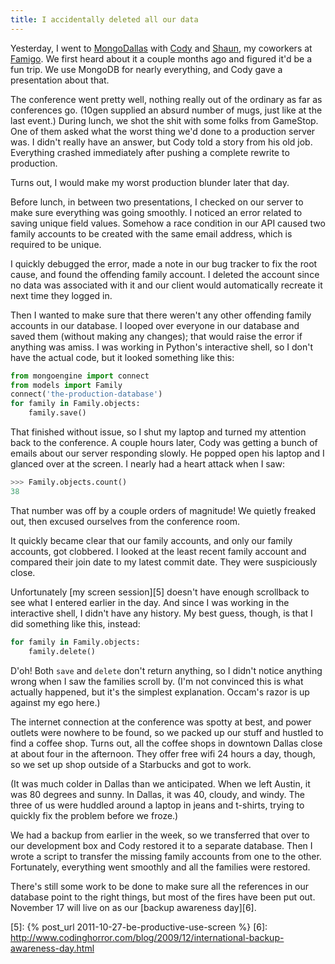 ```yaml
---
title: I accidentally deleted all our data
---
```


Yesterday, I went to [MongoDallas][1] with [Cody][2] and [Shaun][3],
my coworkers at [Famigo][4]. We first heard about it a couple months
ago and figured it'd be a fun trip. We use MongoDB for nearly
everything, and Cody gave a presentation about that.

The conference went pretty well, nothing really out of the ordinary
as far as conferences go. (10gen supplied an absurd number of mugs,
just like at the last event.) During lunch, we shot the shit with
some folks from GameStop. One of them asked what the worst thing
we'd done to a production server was. I didn't really have an answer,
but Cody told a story from his old job. Everything crashed immediately
after pushing a complete rewrite to production.

Turns out, I would make my worst production blunder later that day.

Before lunch, in between two presentations, I checked on our server
to make sure everything was going smoothly. I noticed an error
related to saving unique field values. Somehow a race condition in
our API caused two family accounts to be created with the same email
address, which is required to be unique.

I quickly debugged the error, made a note in our bug tracker to fix
the root cause, and found the offending family account. I deleted
the account since no data was associated with it and our client
would automatically recreate it next time they logged in.

Then I wanted to make sure that there weren't any other offending
family accounts in our database. I looped over everyone in our
database and saved them (without making any changes); that would
raise the error if anything was amiss. I was working in Python's
interactive shell, so I don't have the actual code, but it looked
something like this:

``` python
from mongoengine import connect
from models import Family
connect('the-production-database')
for family in Family.objects:
    family.save()
```

That finished without issue, so I shut my laptop and turned my
attention back to the conference. A couple hours later, Cody was
getting a bunch of emails about our server responding slowly. He
popped open his laptop and I glanced over at the screen. I nearly
had a heart attack when I saw:

``` python
>>> Family.objects.count()
38
```

That number was off by a couple orders of magnitude! We quietly
freaked out, then excused ourselves from the conference room.

It quickly became clear that our family accounts, and only our
family accounts, got clobbered. I looked at the least recent family
account and compared their join date to my latest commit date. They
were suspiciously close.

Unfortunately [my screen session][5] doesn't have enough scrollback
to see what I entered earlier in the day. And since I was working
in the interactive shell, I didn't have any history. My best guess,
though, is that I did something like this, instead:

``` python
for family in Family.objects:
    family.delete()
```

D'oh! Both `save` and `delete` don't return anything, so I didn't
notice anything wrong when I saw the families scroll by. (I'm not
convinced this is what actually happened, but it's the simplest
explanation. Occam's razor is up against my ego here.)

The internet connection at the conference was spotty at best, and
power outlets were nowhere to be found, so we packed up our stuff
and hustled to find a coffee shop. Turns out, all the coffee shops
in downtown Dallas close at about four in the afternoon. They offer
free wifi 24 hours a day, though, so we set up shop outside of a
Starbucks and got to work.

(It was much colder in Dallas than we anticipated. When we left
Austin, it was 80 degrees and sunny. In Dallas, it was 40, cloudy,
and windy. The three of us were huddled around a laptop in jeans
and t-shirts, trying to quickly fix the problem before we froze.)

We had a backup from earlier in the week, so we transferred that
over to our development box and Cody restored it to a separate
database. Then I wrote a script to transfer the missing family
accounts from one to the other. Fortunately, everything went smoothly
and all the families were restored.

There's still some work to be done to make sure all the references
in our database point to the right things, but most of the fires
have been put out. November 17 will live on as our [backup awareness
day][6].

[1]: http://www.10gen.com/events/mongodb-dallas-2011
[2]: http://www.codypowell.com
[3]: https://twitter.com/shaundubs
[4]: http://www.famigo.com
[5]: {% post_url 2011-10-27-be-productive-use-screen %}
[6]: http://www.codinghorror.com/blog/2009/12/international-backup-awareness-day.html
